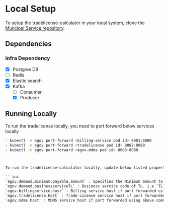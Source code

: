 # Local Setup

To setup the tradelicense-calculator in your local system, clone the [Muncipal Service repository](https://github.com/egovernments/municipal-services).

## Dependencies

### Infra Dependency

- [X] Postgres DB
- [ ] Redis
- [X] Elastic search
- [X] Kafka
  - [ ] Consumer
  - [X] Producer

## Running Locally

To run the tradelicense locally, you need to port forward below services locally

```bash
- kubectl -n egov port-forward <billing-service pod id> 8081:8080
- kubectl -n egov port-forward <tradelicense pod id> 8082:8080
- kubectl -n egov port-forward <egov-mdms pod id> 8083:8080



To run the tradelicense-calculator locally, update below listed properties in `application.properties` prior to running the project:

```ini
`egov.demand.minimum.payable.amount` : Specifies the Minimum amount to be paid
`egov.demand.businessserviceTL` : Business service code of TL. i.e `TL`
`egov.billingservice.host` : Billing service host if port forwarded using above command, value should be set to  http://localhost:8081
`egov.tradelicense.host` : Trade License service host if port forwarded using above command, value should be set to  http://localhost:8082
`egov.mdms.host` : MDMS service host if port forwarded using above command, value should be set to  http://localhost:8083

```

